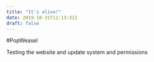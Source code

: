 ```yaml
---
title: "It's alive!"
date: 2019-10-31T11:13:31Z
draft: false
---
```


#PopWeasel

Testing the website and update system and permissions
